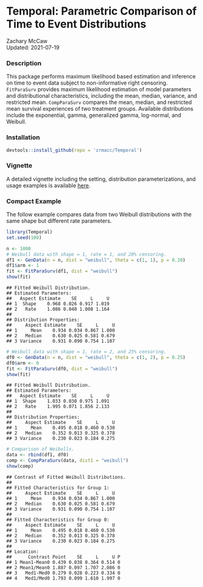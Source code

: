 # Temporal: Parametric Comparison of Time to Event Distributions

Zachary McCaw <br>
Updated: 2021-07-19

### Description

This package performs maximum likelihood based estimation and inference on time to event data subject to non-informative right censoring. `FitParaSurv` provides maximum likelihood estimation of model parameters and distributional characteristics, including the mean, median, variance, and restricted mean. `CompParaSurv` compares the mean, median, and restricted mean survival experiences of two treatment groups. Available distributions include the exponential, gamma, generalized gamma, log-normal, and Weibull. 

### Installation


```r
devtools::install_github(repo = 'zrmacc/Temporal')
```

### Vignette

A detailed vignette including the setting, distribution parameterizations, and usage examples is available [here](https://github.com/zrmacc/Temporal/blob/master/vignettes/Temporal.pdf).

### Compact Example

The follow example compares data from two Weibull distributions with the same shape but different rate parameters. 


```r
library(Temporal)
set.seed(100)

n <- 1000
# Weibull data with shape = 1, rate = 1, and 20% censoring.
df1 <- GenData(n = n, dist = "weibull", theta = c(1, 1), p = 0.20)
df1$arm <- 1
fit <- FitParaSurv(df1, dist = "weibull")
show(fit)
```

```
## Fitted Weibull Distribution. 
## Estimated Parameters:
##   Aspect Estimate    SE     L     U
## 1  Shape    0.968 0.026 0.917 1.019
## 2   Rate    1.086 0.040 1.008 1.164
## 
## Distribution Properties:
##     Aspect Estimate    SE     L     U
## 1     Mean    0.934 0.034 0.867 1.000
## 2   Median    0.630 0.025 0.581 0.679
## 3 Variance    0.931 0.090 0.754 1.107
```

```r
# Weibull data with shape = 1, rate = 2, and 25% censoring.
df0 <- GenData(n = n, dist = "weibull", theta = c(1, 2), p = 0.25)
df0$arm <- 0
fit <- FitParaSurv(df0, dist = "weibull")
show(fit)
```

```
## Fitted Weibull Distribution. 
## Estimated Parameters:
##   Aspect Estimate    SE     L     U
## 1  Shape    1.033 0.030 0.975 1.091
## 2   Rate    1.995 0.071 1.856 2.133
## 
## Distribution Properties:
##     Aspect Estimate    SE     L     U
## 1     Mean    0.495 0.018 0.460 0.530
## 2   Median    0.352 0.013 0.325 0.378
## 3 Variance    0.230 0.023 0.184 0.275
```

```r
# Comparison of Weibulls.
data <- rbind(df1, df0)
comp <- CompParaSurv(data, dist1 = "weibull")
show(comp)
```

```
## Contrast of Fitted Weibull Distributions. 
## 
## Fitted Characteristics for Group 1:
##     Aspect Estimate    SE     L     U
## 1     Mean    0.934 0.034 0.867 1.000
## 2   Median    0.630 0.025 0.581 0.679
## 3 Variance    0.931 0.090 0.754 1.107
## 
## Fitted Characteristics for Group 0:
##     Aspect Estimate    SE     L     U
## 1     Mean    0.495 0.018 0.460 0.530
## 2   Median    0.352 0.013 0.325 0.378
## 3 Variance    0.230 0.023 0.184 0.275
## 
## Location:
##      Contrast Point    SE     L     U P
## 1 Mean1-Mean0 0.439 0.038 0.364 0.514 0
## 2 Mean1/Mean0 1.887 0.097 1.707 2.086 0
## 3   Med1-Med0 0.279 0.028 0.223 0.334 0
## 4   Med1/Med0 1.793 0.099 1.610 1.997 0
```
